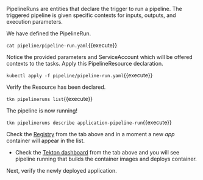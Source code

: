 PipelineRuns are entities that declare the trigger to run a pipeline. The triggered pipeline is given specific contexts for inputs, outputs, and execution parameters.

We have defined the PipelineRun.

`cat pipeline/pipeline-run.yaml`{{execute}}

Notice the provided parameters and ServiceAccount which will be offered contexts to the tasks. Apply this PipelineResource declaration.

`kubectl apply -f pipeline/pipeline-run.yaml`{{execute}}

Verify the Resource has been declared.

`tkn pipelineruns list`{{execute}}

The pipeline is now running!

`tkn pipelineruns describe application-pipeline-run`{{execute}}

Check the [Registry](
https://[[HOST_SUBDOMAIN]]-31000-[[KATACODA_HOST]].environments.katacoda.com/) from the tab above and in a moment a new _app_ container will appear in the list.

- Check the [Tekton dashboard](
https://[[HOST_SUBDOMAIN]]-31500-[[KATACODA_HOST]].environments.katacoda.com/) from the tab above and you will see pipeline running that builds the container images and deploys container.

Next, verify the newly deployed application.
